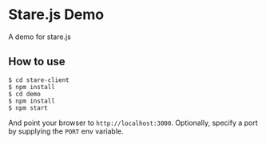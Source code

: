 
# Stare.js Demo

A demo for stare.js

## How to use

```
$ cd stare-client
$ npm install
$ cd demo
$ npm install
$ npm start
```

And point your browser to `http://localhost:3000`. Optionally, specify
a port by supplying the `PORT` env variable.